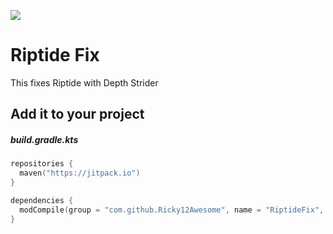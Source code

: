 [![](https://jitpack.io/v/Ricky12Awesome/RiptideFix.svg)](https://jitpack.io/#Ricky12Awesome/RiptideFix)

# Riptide Fix
This fixes Riptide with Depth Strider

## Add it to your project
##### build.gradle.kts
```kotlin
repositories {
  maven("https://jitpack.io")
}

dependencies {
  modCompile(group = "com.github.Ricky12Awesome", name = "RiptideFix", version = "1.0.0")
}
```